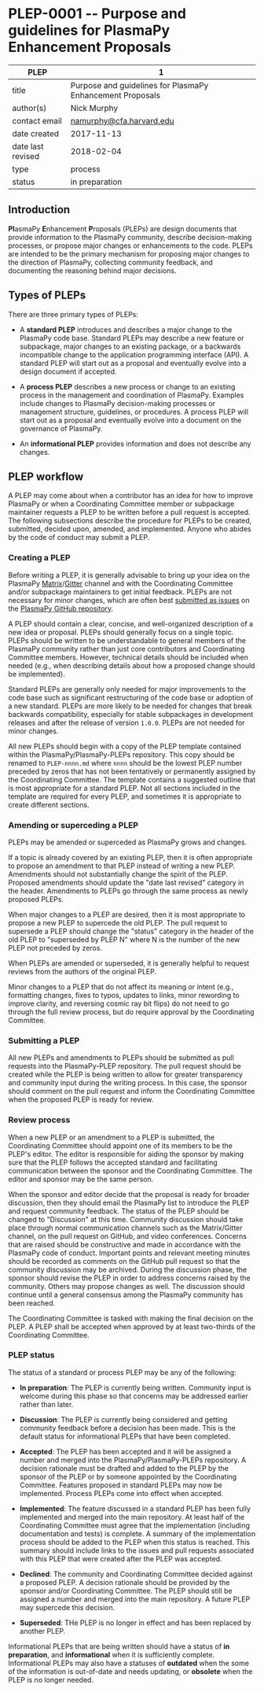 # PLEP-0001 -- Purpose and guidelines for PlasmaPy Enhancement Proposals

| PLEP              | 1                                                         |
|-------------------|-----------------------------------------------------------|
| title             | Purpose and guidelines for PlasmaPy Enhancement Proposals |
| author(s)         | Nick Murphy                                               |
| contact email     | namurphy@cfa.harvard.edu                                  |
| date created      | 2017-11-13                                                |
| date last revised | 2018-02-04                                                |
| type              | process                                                   |
| status            | in preparation                                            |

## Introduction

**Pl**asmaPy **E**nhancement **P**roposals (PLEPs) are design documents
that provide information to the PlasmaPy community, describe
decision-making processes, or propose major changes or enhancements to
the code.  PLEPs are intended to be the primary mechanism for proposing 
major changes to the direction of PlasmaPy, collecting community
feedback, and documenting the reasoning behind major decisions.

## Types of PLEPs

There are three primary types of PLEPs:

* A **standard PLEP** introduces and describes a major change to the
  PlasmaPy code base.  Standard PLEPs may describe a new feature or
  subpackage, major changes to an existing package, or a backwards
  incompatible change to the application programming interface (API).
  A standard PLEP will start out as a proposal and eventually evolve
  into a design document if accepted.

* A **process PLEP** describes a new process or change to an existing
  process in the management and coordination of PlasmaPy.  Examples
  include changes to PlasmaPy decision-making processes or management
  structure, guidelines, or procedures.  A process PLEP will start out
  as a proposal and eventually evolve into a document on the
  governance of PlasmaPy.

* An **informational PLEP** provides information and does not describe
  any changes.

## PLEP workflow

A PLEP may come about when a contributor has an idea for how to improve
PlasmaPy or when a Coordinating Committee member or subpackage 
maintainer requests a PLEP to be written before a pull request is
accepted. The following subsections describe the procedure for PLEPs to
be created, submitted, decided upon, amended, and implemented. Anyone 
who abides by the code of conduct may submit a PLEP.

### Creating a PLEP

Before writing a PLEP, it is generally advisable to bring up your idea
on the PlasmaPy 
[Matrix](https://riot.im/app/#/room/#plasmapy:matrix.org)/[Gitter](
https://gitter.im/PlasmaPy/Lobby) channel and with the Coordinating
Committee and/or subpackage maintainers to get initial feedback. PLEPs
are not necessary for minor changes, which are often best [submitted as
issues](https://github.com/PlasmaPy/PlasmaPy/issues/new) on the
[PlasmaPy GitHub repository](https://github.com/PlasmaPy/PlasmaPy).

A PLEP should contain a clear, concise, and well-organized description
of a new idea or proposal.  PLEPs should generally focus on a single
topic.  PLEPs should be written to be understandable to general
members of the PlasmaPy community rather than just core contributors
and Coordinating Committee members.  However, technical details should
be included when needed (e.g., when describing details about how a
proposed change should be implemented).

Standard PLEPs are generally only needed for major improvements to the
code base such as significant restructuring of the code base or
adoption of a new standard.  PLEPs are more likely to be needed for
changes that break backwards compatibility, especially for stable
subpackages in development releases and after the release of version
`1.0.0`.  PLEPs are not needed for minor changes.  

All new PLEPs should begin with a copy of the PLEP template contained
within the PlasmaPy/PlasmaPy-PLEPs repository.  This copy should be
renamed to `PLEP-nnnn.md` where `nnnn` should be the lowest PLEP number
preceded by zeros that has not been tentatively or permanently assigned
by the Coordinating Committee.  The template contains a suggested
outline that is most appropriate for a standard PLEP.  Not all sections
included in the template are required for every PLEP, and sometimes it
is appropriate to create different sections.

### Amending or superceding a PLEP

PLEPs may be amended or superceded as PlasmaPy grows and changes.

If a topic is already covered by an existing PLEP, then it is often
appropriate to propose an amendment to that PLEP instead of writing a
new PLEP.  Amendments should not substantially change the spirit of
the PLEP.  Proposed amendments should update the "date last revised"
category in the header.  Amendments to PLEPs go through the same
process as newly proposed PLEPs.

When major changes to a PLEP are desired, then it is most appropriate
to propose a new PLEP to supercede the old PLEP.  The pull request to
supersede a PLEP should change the "status" category in the header of
the old PLEP to "superseded by PLEP N" where N is the number of the new
PLEP not preceded by zeros.

When PLEPs are amended or superseded, it is generally helpful to request
reviews from the authors of the original PLEP.

Minor changes to a PLEP that do not affect its meaning or intent (e.g., 
formatting changes, fixes to typos, updates to links, minor rewording to
improve clarity, and reversing cosmic ray bit flips) do not need to go 
through the full review process, but do require approval by the
Coordinating Committee.

### Submitting a PLEP

All new PLEPs and amendments to PLEPs should be submitted as pull
requests into the PlasmaPy-PLEP repository.  The pull request should be
created while the PLEP is being written to allow for greater 
transparency and community input during the writing process.  In this
case, the sponsor should comment on the pull request and inform the
Coordinating Committee when the proposed PLEP is ready for review.

### Review process

When a new PLEP or an amendment to a PLEP is submitted, the Coordinating 
Committee should appoint one of its members to be the PLEP's editor. The
editor is responsible for aiding the sponsor by making sure that the 
PLEP follows the accepted standard and facilitating communication
between the sponsor and the Coordinating Committee. The editor and
sponsor may be the same person.

When the sponsor and editor decide that the proposal is ready for
broader discussion, then they should email the PlasmaPy list to 
introduce the PLEP and request community feedback.  The status of the
PLEP should be changed to "Discussion" at this time.  Community 
discussion should take place through normal communication channels such
as the Matrix/Gitter channel, on the pull request on GitHub, and video
conferences. Concerns that are raised should be constructive and made in 
accordance with the PlasmaPy code of conduct. Important points and
relevant meeting minutes should be recorded as comments on the GitHub 
pull request so that the community discussion may be archived.  During 
the discussion phase, the sponsor should revise the PLEP in order to
address concerns raised by the community. Others may propose changes as 
well. The discussion should continue until a general consensus among the 
PlasmaPy community has been reached.

The Coordinating Committee is tasked with making the final decision on
the PLEP.  A PLEP shall be accepted when approved by at least two-thirds 
of the Coordinating Committee.

### PLEP status

The status of a standard or process PLEP may be any of the following:

* **In preparation**: The PLEP is currently being written.  Community
  input is welcome during this phase so that concerns may be addressed
  earlier rather than later.

* **Discussion**: The PLEP is currently being considered and getting
  community feedback before a decision has been made.  This is the
  default status for informational PLEPs that have been completed.

* **Accepted**: The PLEP has been accepted and it will be assigned a
  number and merged into the PlasmaPy/PlasmaPy-PLEPs repository.  A
  decision rationale must be drafted and added to the PLEP by the
  sponsor of the PLEP or by someone appointed by the Coordinating
  Committee.  Features proposed in standard PLEPs may now be
  implemented.  Process PLEPs come into effect when accepted.

* **Implemented**: The feature discussed in a standard PLEP has been
  fully implemented and merged into the main repository.  At least
  half of the Coordinating Committee must agree that the
  implementation (including documentation and tests) is complete.  A
  summary of the implementation process should be added to the PLEP
  when this status is reached.  This summary should include links to
  the issues and pull requests associated with this PLEP that were
  created after the PLEP was accepted.

* **Declined**: The community and Coordinating Committee decided against 
  a proposed PLEP.  A decision rationale should be provided by the 
  sponsor and/or Coordinating Committee.  The PLEP should still be
  assigned a number and merged into the main repository.  A future PLEP 
  may supercede this decision.

* **Superseded**: THe PLEP is no longer in effect and has been replaced
  by another PLEP.
  
Informational PLEPs that are being written should have a status of
**in preparation**, and **informational** when it is sufficiently 
complete. Informational PLEPs may also have a statuses of **outdated**
when the some of the information is out-of-date and needs updating, or 
**obsolete** when the PLEP is no longer needed.

